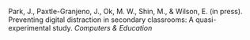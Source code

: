 Park, J., Paxtle-Granjeno, J., Ok, M. W., Shin, M., & Wilson, E. (in press). Preventing digital distraction in secondary classrooms: A quasi-experimental study. *Computers & Education* 
